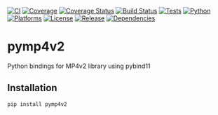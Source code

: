 [![CI](https://github.com/DarkDemiurg/pymp4v2/actions/workflows/ci.yml/badge.svg)](https://github.com/DarkDemiurg/pymp4v2/actions/workflows/ci.yml)
[![Coverage](https://codecov.io/gh/DarkDemiurg/pymp4v2/branch/master/graph/badge.svg)](https://codecov.io/gh/DarkDemiurg/pymp4v2)
[![Coverage Status](https://coveralls.io/repos/github/DarkDemiurg/pymp4v2/badge.svg?branch=master)](https://coveralls.io/github/DarkDemiurg/pymp4v2?branch=master)
[![Build Status](https://github.com/DarkDemiurg/pymp4v2/actions/workflows/ci.yml/badge.svg)](https://github.com/DarkDemiurg/pymp4v2/actions)
[![Tests](https://img.shields.io/github/actions/workflow/status/DarkDemiurg/pymp4v2/ci.yml?label=tests)](https://github.com/DarkDemiurg/pymp4v2/actions)
[![Python](https://img.shields.io/badge/python-3.8%20|%203.9%20|%203.10%20|%203.11%20|%203.12-blue.svg)](https://www.python.org/)
[![Platforms](https://img.shields.io/badge/platform-windows%20|%20linux-lightgrey.svg)](https://github.com/DarkDemiurg/pymp4v2)
[![License](https://img.shields.io/github/license/DarkDemiurg/pymp4v2.svg)](https://github.com/DarkDemiurg/pymp4v2/blob/master/LICENSE)
[![Release](https://img.shields.io/github/v/release/DarkDemiurg/pymp4v2.svg)](https://github.com/DarkDemiurg/pymp4v2/releases)
[![Dependencies](https://img.shields.io/librariesio/github/DarkDemiurg/pymp4v2)](https://libraries.io/github/DarkDemiurg/pymp4v2)

# pymp4v2

Python bindings for MP4v2 library using pybind11

## Installation

```bash
pip install pymp4v2